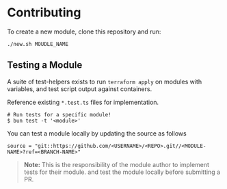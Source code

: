 # Contributing

To create a new module, clone this repository and run:

```shell
./new.sh MOUDLE_NAME
```

## Testing a Module

A suite of test-helpers exists to run `terraform apply` on modules with variables, and test script output against containers.

Reference existing `*.test.ts` files for implementation.

```shell
# Run tests for a specific module!
$ bun test -t '<module>'
```

You can test a module locally by updating the source as follows

```hcl
source = "git::https://github.com/<USERNAME>/<REPO>.git//<MODULE-NAME>?ref=<BRANCH-NAME>"
```
> **Note:** This is the responsibility of the module author to implement tests for their module. and test the module locally before submitting a PR.

